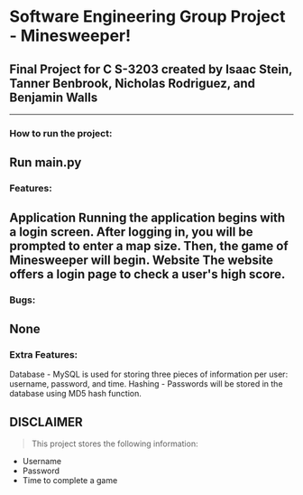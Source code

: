 # Software Engineering Group Project - Minesweeper!
## Final Project for C S-3203 created by Isaac Stein, Tanner Benbrook, Nicholas Rodriguez, and Benjamin Walls
---
### How to run the project:
Run main.py
---
### Features:
**Application**
Running the application begins with a login screen. After logging in, you will be prompted to enter a map size. Then, the game of Minesweeper will begin.
**Website**
The website offers a login page to check a user's high score.
---
### Bugs:
None
---
### Extra Features:
Database - MySQL is used for storing three pieces of information per user: username, password, and time.
Hashing - Passwords will be stored in the database using MD5 hash function.
## **DISCLAIMER**
> This project stores the following information:
- Username
- Password
- Time to complete a game
